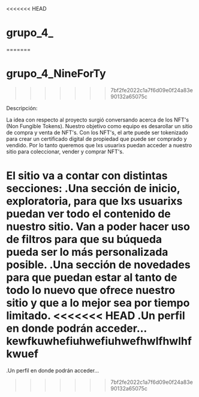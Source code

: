 <<<<<<< HEAD
# grupo_4_
=======
# grupo_4_NineForTy

>>>>>>> 7bf2fe2022c1a7f6d09e0f24a83e90132a65075c

Descripción:

La idea con respecto al proyecto surgió conversando acerca de los NFT's (Non Fungible Tokens). Nuestro objetivo como equipo es desarollar un sitio de compra y venta de NFT's. Con los NFT's, el arte puede ser tokenizado para crear un certificado digital de propiedad que puede ser comprado y vendido. Por lo tanto queremos que lxs usuarixs puedan acceder a nuestro sitio para coleccionar, vender y comprar NFT's. 

El sitio va a contar con distintas secciones:
.Una sección de inicio, exploratoria, para que lxs usuarixs puedan ver todo el contenido de nuestro sitio. Van a poder hacer uso de filtros para que su búqueda pueda ser lo más personalizada posible.
.Una sección de novedades para que puedan estar al tanto de todo lo nuevo que ofrece nuestro sitio y que a lo mejor sea por tiempo limitado.
<<<<<<< HEAD
.Un perfil en donde podrán acceder... kewfkuwhefiuhwefiuhwefhwlfhwlhfkwuef
=======
.Un perfil en donde podrán acceder...
>>>>>>> 7bf2fe2022c1a7f6d09e0f24a83e90132a65075c
